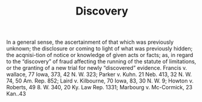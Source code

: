 ---
title: Discovery
letter: D
permalink: "/definitions/bld-discovery.html"
body: In a general sense, the ascertainment of that which was previously unknown;
  the disclosure or coming to light of what was previously hidden; the acqnisi-tion
  of notice or knowledge of given acts or facts; as, in regard to the “discovery”
  of fraud affecting the running of the statute of limitations, or the granting of
  a new trial for newly “discovered” evidence. Francis v. wallace, 77 Iowa, 373, 42
  N. W. 323; Parker v. Kuhn. 21 Neb. 413, 32 N. W. 74, 50 Am. Rep. 852; Laird v. Kilbourne,
  70 Iowa, 83, 30 N. W. 9; Howton v. Roberts, 49 8. W. 340, 20 Ky. Law Rep. 1331;
  Marbourg v. Mc-Cormick, 23 Kan..43
published_at: '2018-07-07'
source: Black's Law Dictionary 2nd Ed (1910)
layout: post
---
